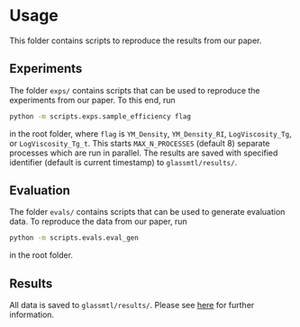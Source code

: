 # Usage

This folder contains scripts to reproduce the results from our paper.



## Experiments

The folder `exps/` contains scripts that can be used to reproduce the experiments from our paper. To this end, run 

```bash
python -m scripts.exps.sample_efficiency flag
```

in the root folder, where `flag` is `YM_Density`, `YM_Density_RI`, `LogViscosity_Tg`, or `LogViscosity_Tg_t`. 
This starts `MAX_N_PROCESSES` (default 8) separate processes which are run in parallel.
The results are saved with specified identifier (default is current timestamp) to `glassmtl/results/`.



## Evaluation

The folder `evals/` contains scripts that can be used to generate evaluation data. To reproduce the data from our paper, run

```bash
python -m scripts.evals.eval_gen
```

in the root folder.



## Results

All data is saved to `glassmtl/results/`. Please see [here](results/README.md) for further information.

